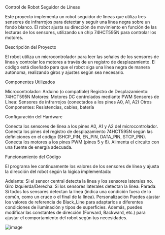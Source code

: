 Control de Robot Seguidor de Líneas

Este proyecto implementa un robot seguidor de líneas que utiliza tres sensores de infrarrojos para detectar y seguir una línea negra sobre un fondo blanco.
El robot ajusta su dirección de movimiento en función de las lecturas de los sensores, utilizando un chip 74HCT595N para controlar los motores.

Descripción del Proyecto

El robot utiliza un microcontrolador para leer las señales de los sensores de línea y controlar los motores a través de un registro de desplazamiento. 
El código está diseñado para que el robot siga una línea negra de manera autónoma, realizando giros y ajustes según sea necesario.

Componentes Utilizados

Microcontrolador: Arduino (o compatible)
Registro de Desplazamiento: 74HCT595N
Motores: Motores DC controlados mediante PWM
Sensores de Línea: Sensores de infrarrojos (conectados a los pines A0, A1, A2)
Otros Componentes: Resistencias, cables, batería

Configuración del Hardware

Conecta los sensores de línea a los pines A0, A1 y A2 del microcontrolador.
Conecta los pines del registro de desplazamiento 74HCT595N según las definiciones en el código (SHCP_PIN, EN_PIN, DATA_PIN, STCP_PIN).
Conecta los motores a los pines PWM (pines 5 y 6).
Alimenta el circuito con una fuente de energía adecuada.

Funcionamiento del Código

El programa lee continuamente los valores de los sensores de línea y ajusta la dirección del robot según la lógica implementada:

Adelante: Si el sensor central detecta la línea y los sensores laterales no.
Giro Izquierda/Derecha: Si los sensores laterales detectan la línea.
Parada: Si todos los sensores detectan la línea (indica una condición fuera de lo común, como un cruce o el final de la línea).
Personalización
Puedes ajustar los valores de referencia de Black_Line para adaptarlos a diferentes condiciones de iluminación y tipos de superficies. 
Además, puedes modificar las constantes de dirección (Forward, Backward, etc.) para ajustar el comportamiento del robot según tus necesidades.


![image](https://github.com/user-attachments/assets/41d1be72-578c-4e11-bfd3-d2576b58faa6)


